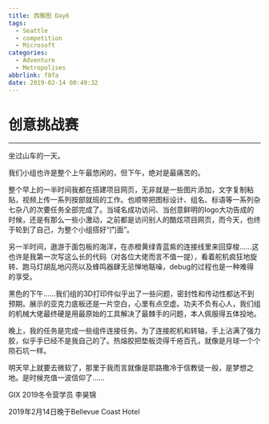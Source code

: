 ```yaml
---
title: 西雅图 Day6
tags:
  - Seattle
  - competition
  - Microsoft
categories:
  - Adventure
  - Metropolises
abbrlink: f8fa
date: 2019-02-14 00:49:32
---
```


# 创意挑战赛

------

坐过山车的一天。

我们小组也许是整个上午最悠闲的，但下午，绝对是最痛苦的。

整个早上的一半时间我都在搭建项目网页，无非就是一些图片添加，文字复制粘贴，视频上传一系列按部就班的工作。也顺带把图标设计、组名、标语等一系列杂七杂八的次要任务全部完成了。当域名成功访问、当创意鲜明的logo大功告成的时候，还是有那么一些小激动，之前都是访问别人的酷炫项目网页，而今天，也终于轮到了自己，为整个小组搭好“门面”。

另一半时间，遨游于面包板的海洋，在赤橙黄绿青蓝紫的连接线里来回穿梭……这也许是我第一次写这么长的代码（对各位大佬而言不值一提），看着舵机疯狂地旋转、跑马灯胡乱地闪亮以及蜂鸣器肆无忌惮地聒噪，debug的过程也是一种难得的享受。

黑色的下午……我们组的3D打印件似乎出了一些问题，密封性和传动性都达不到预期。展示的亚克力底板还是一片空白，心里有点空虚。功夫不负有心人，我们组的机械大佬最终硬是用最原始的工具解决了最棘手的问题，本人佩服得五体投地。



晚上，我的任务是完成一些组件连接任务。为了连接舵机和转轴，手上沾满了强力胶，似乎手已经不是我自己的了。热熔胶把垫板烫得千疮百孔，就像是月球一个个陨石坑一样。

明天早上就要去微软了，那里于我而言就像是耶路撒冷于信教徒一般，是梦想之地。是时候充值一波信仰了……

GIX 2019冬令营学员 李昊锦

2019年2月14日晚于Bellevue Coast Hotel
